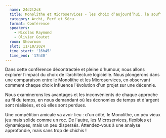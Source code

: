 ```yaml
---
  name: 24d2t2s8
  title: Monolithe et Microservices - les choix d’aujourd’hui, la souffrance de demain ?
  category: Archi, Perf et Sécu
  format: Conférence
  speakers: 
    - Nicolas Raymond
    - Olivier Goutet
  room: Showroom
  slot: 11/10/2024
  time_start: '16h45'
  time_end: '17h30'
---
```

Dans cette conférence décontractée et pleine d'humour, nous allons explorer l’impact du choix de l’architecture logicielle. Nous plongerons dans une comparaison entre le Monolithe et les Microservices, en observant comment chaque choix influence l'évolution d'un projet sur une décennie.

Nous examinerons les avantages et les inconvénients de chaque approche au fil du temps, en nous demandant où les économies de temps et d'argent sont réalisées, et où elles sont perdues.

Une compétition amicale va avoir lieu : d'un côté, le Monolithe, un peu vieux jeu mais solide comme un roc. De l'autre, les Microservices, flexibles et dynamiques, mais un peu dispersés. Attendez-vous à une analyse approfondie, mais sans trop de chichis !
